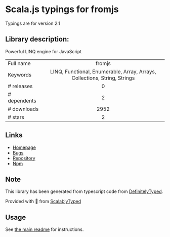 
# Scala.js typings for fromjs

Typings are for version 2.1

## Library description:
Powerful LINQ engine for JavaScript

|                    |                 |
| ------------------ | :-------------: |
| Full name          | fromjs |
| Keywords           | LINQ, Functional, Enumerable, Array, Arrays, Collections, String, Strings |
| # releases         | 0 |
| # dependents       | 2 |
| # downloads        | 2952 |
| # stars            | 2 |

## Links
- [Homepage](https://github.com/suckgamoni/fromjs)
- [Bugs](https://github.com/suckgamoni/fromjs/issues)
- [Repository](https://github.com/suckgamoni/fromjs)
- [Npm](https://www.npmjs.com/package/fromjs)
    


## Note
This library has been generated from typescript code from [DefinitelyTyped](https://definitelytyped.org).

Provided with :purple_heart: from [ScalablyTyped](https://github.com/oyvindberg/ScalablyTyped)

## Usage
See [the main readme](../../readme.md) for instructions.



